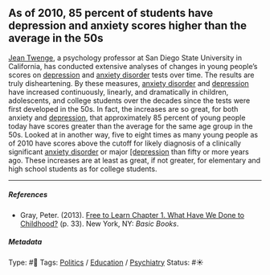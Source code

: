 ## As of 2010, 85 percent of students have depression and anxiety scores higher than the average in the 50s

[Jean Twenge](), a psychology professor at San Diego State University in California, has conducted extensive analyses of changes in young people’s scores on [depression](Depression.md) and [anxiety disorder]() tests over time. The results are truly disheartening. By these measures, [anxiety disorder]() and [depression](Depression.md) have increased continuously, linearly, and dramatically in children, adolescents, and college students over the decades since the tests were first developed in the 50s. In fact, the increases are so great, for both anxiety and [depression](Depression.md), that approximately 85 percent of young people today have scores greater than the average for the same age group in the 50s. Looked at in another way, five to eight times as many young people as of 2010 have scores above the cutoff for likely diagnosis of a clinically significant [anxiety disorder]() or major [\[depression]() than fifty or more years ago. These increases are at least as great, if not greater, for elementary and high school students as for college students.

---

##### References

* Gray, Peter. (2013). [Free to Learn Chapter 1. What Have We Done to Childhood?](Free%20to%20Learn%20Chapter%201.%20What%20Have%20We%20Done%20to%20Childhood%3F.md) (p. 33). New York, NY: *Basic Books*.

##### Metadata

Type: #🔴 
Tags: [Politics](Politics.md) / [Education]() / [Psychiatry](Psychiatry.md)
Status: #☀️ 
